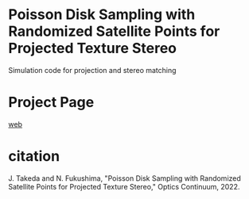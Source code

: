 # Poisson Disk Sampling with Randomized Satellite Points for Projected Texture Stereo
Simulation code for projection and stereo matching
# Project Page
[web](https://norishigefukushima.github.io/PDSRSP_ProjectedTextureStereo/)

# citation
J. Takeda and N. Fukushima, "Poisson Disk Sampling with Randomized Satellite Points for Projected Texture Stereo," Optics Continuum, 2022.

```

```
